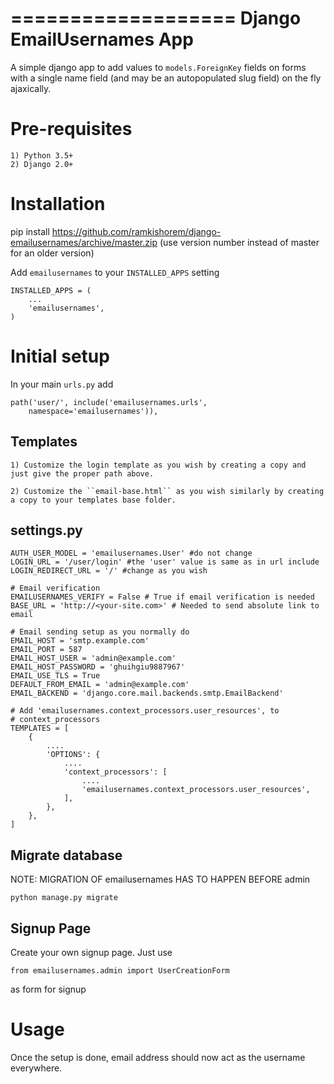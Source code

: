 ===================
Django EmailUsernames App
===================


A simple django app to add values to ``models.ForeignKey`` fields on forms with a single name field (and may be an autopopulated slug field) on the fly ajaxically.


Pre-requisites
==============
    1) Python 3.5+
    2) Django 2.0+


Installation
============

pip install https://github.com/ramkishorem/django-emailusernames/archive/master.zip (use version number instead of master for an older version)

Add ``emailusernames`` to your ``INSTALLED_APPS`` setting

    INSTALLED_APPS = (
        ...
        'emailusernames',
    )


Initial setup
=============

In your main ``urls.py`` add

    path('user/', include('emailusernames.urls',
        namespace='emailusernames')),

Templates
---------

    1) Customize the login template as you wish by creating a copy and just give the proper path above.

    2) Customize the ``email-base.html`` as you wish similarly by creating a copy to your templates base folder.

settings.py
-----------

    AUTH_USER_MODEL = 'emailusernames.User' #do not change
    LOGIN_URL = '/user/login' #the 'user' value is same as in url include
    LOGIN_REDIRECT_URL = '/' #change as you wish

    # Email verification
    EMAILUSERNAMES_VERIFY = False # True if email verification is needed
    BASE_URL = 'http://<your-site.com>' # Needed to send absolute link to email

    # Email sending setup as you normally do
    EMAIL_HOST = 'smtp.example.com'
    EMAIL_PORT = 587
    EMAIL_HOST_USER = 'admin@example.com'
    EMAIL_HOST_PASSWORD = 'ghuihgiu9887967'
    EMAIL_USE_TLS = True
    DEFAULT_FROM_EMAIL = 'admin@example.com'
    EMAIL_BACKEND = 'django.core.mail.backends.smtp.EmailBackend'

    # Add 'emailusernames.context_processors.user_resources', to 
    # context_processors
    TEMPLATES = [
        {
            ....
            'OPTIONS': {
                ....
                'context_processors': [
                    ....
                    'emailusernames.context_processors.user_resources',
                ],
            },
        },
    ]


Migrate database
----------------
NOTE: MIGRATION OF emailusernames HAS TO HAPPEN BEFORE admin

    python manage.py migrate


Signup Page
-----------
Create your own signup page. Just use

    from emailusernames.admin import UserCreationForm

as form for signup

Usage
=====

Once the setup is done, email address should now act as the username everywhere.
